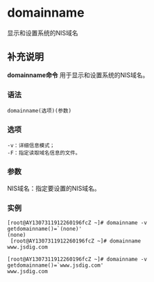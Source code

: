 domainname
===

显示和设置系统的NIS域名

## 补充说明

**domainname命令** 用于显示和设置系统的NIS域名。

###  语法

```
domainname(选项)(参数)
```

###  选项

```
-v：详细信息模式；
-F：指定读取域名信息的文件。
```

###  参数

NIS域名：指定要设置的NIS域名。

###  实例

```
[root@AY1307311912260196fcZ ~]# domainname -v
getdomainname()=`(none)'
(none)
 [root@AY1307311912260196fcZ ~]# domainname
www.jsdig.com

[root@AY1307311912260196fcZ ~]# domainname -v
getdomainname()=`www.jsdig.com'
www.jsdig.com
```


